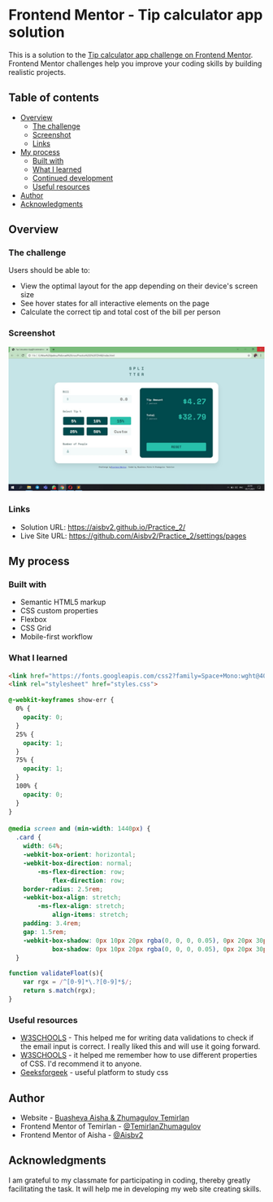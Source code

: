 # Frontend Mentor - Tip calculator app solution

This is a solution to the [Tip calculator app challenge on Frontend Mentor](https://www.frontendmentor.io/challenges/tip-calculator-app-ugJNGbJUX). Frontend Mentor challenges help you improve your coding skills by building realistic projects.

## Table of contents

- [Overview](#overview)
  - [The challenge](#the-challenge)
  - [Screenshot](#screenshot)
  - [Links](#links)
- [My process](#my-process)
  - [Built with](#built-with)
  - [What I learned](#what-i-learned)
  - [Continued development](#continued-development)
  - [Useful resources](#useful-resources)
- [Author](#author)
- [Acknowledgments](#acknowledgments)

## Overview

### The challenge

Users should be able to:

- View the optimal layout for the app depending on their device's screen size
- See hover states for all interactive elements on the page
- Calculate the correct tip and total cost of the bill per person

### Screenshot

![](./screenshot.jpg)

### Links

- Solution URL:  https://aisbv2.github.io/Practice_2/ 
- Live Site URL: https://github.com/Aisbv2/Practice_2/settings/pages

## My process

### Built with

- Semantic HTML5 markup
- CSS custom properties
- Flexbox
- CSS Grid
- Mobile-first workflow

### What I learned

```html
<link href="https://fonts.googleapis.com/css2?family=Space+Mono:wght@400;700&display=swap" rel="stylesheet"> 
<link rel="stylesheet" href="styles.css">
```
```css
@-webkit-keyframes show-err {
  0% {
    opacity: 0;
  }
  25% {
    opacity: 1;
  }
  75% {
    opacity: 1;
  }
  100% {
    opacity: 0;
  }
}

@media screen and (min-width: 1440px) {
  .card {
    width: 64%;
    -webkit-box-orient: horizontal;
    -webkit-box-direction: normal;
        -ms-flex-direction: row;
            flex-direction: row;
    border-radius: 2.5rem;
    -webkit-box-align: stretch;
        -ms-flex-align: stretch;
            align-items: stretch;
    padding: 3.4rem;
    gap: 1.5rem;
    -webkit-box-shadow: 0px 10px 20px rgba(0, 0, 0, 0.05), 0px 20px 30px rgba(0, 0, 0, 0.05);
            box-shadow: 0px 10px 20px rgba(0, 0, 0, 0.05), 0px 20px 30px rgba(0, 0, 0, 0.05);
  }
```
```js
function validateFloat(s){
    var rgx = /^[0-9]*\.?[0-9]*$/;
    return s.match(rgx);
}
```

### Useful resources

- [W3SCHOOLS](https://www.w3schools.com/js/) - This helped me for writing data validations to check if the email input is correct. I really liked this and will use it going forward.
- [W3SCHOOLS](https://www.w3schools.com/css/default.asp) - it helped me remember how to use different properties of CSS. I'd recommend it to anyone.
- [Geeksforgeek](https://www.geeksforgeeks.org) - useful platform to study css

## Author

- Website - [Buasheva Aisha & Zhumagulov Temirlan](https://www.your-site.com)
- Frontend Mentor of Temirlan - [@TemirlanZhumagulov ](https://www.frontendmentor.io/profile/TemirlanZhumagulov)
- Frontend Mentor of Aisha - [@Aisbv2](https://www.frontendmentor.io/profile/Aisbv2)

## Acknowledgments

I am grateful to my classmate for participating in coding, thereby greatly facilitating the task. It will help me in developing my web site creating skills.
